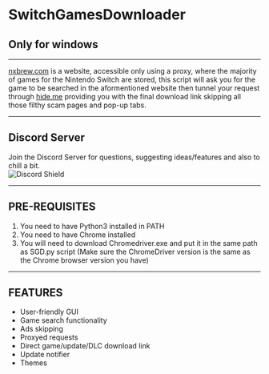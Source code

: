 # SwitchGamesDownloader
## Only for windows

---

[nxbrew.com](nxbrew.com) is a website, accessible only using a proxy, where the majority of games for the Nintendo Switch are stored, this script will ask you for the game to be searched in the aformentioned website then tunnel your request through [hide.me](hide.me) providing you with the final download link skipping all those filthy scam pages and pop-up tabs.

---

## Discord Server
Join the Discord Server for questions, suggesting ideas/features and also to chill a bit.  
![Discord Shield](https://discordapp.com/api/guilds/857306107113766912/widget.png?style=shield)

---

## PRE-REQUISITES
1. You need to have Python3 installed in PATH
2. You need to have Chrome installed
3. You will need to download Chromedriver.exe and put it in the same path as SGD.py script (Make sure the ChromeDriver version is the same as the Chrome browser version you have)

---

## FEATURES
* User-friendly GUI
* Game search functionality
* Ads skipping
* Proxyed requests
* Direct game/update/DLC download link
* Update notifier
* Themes
